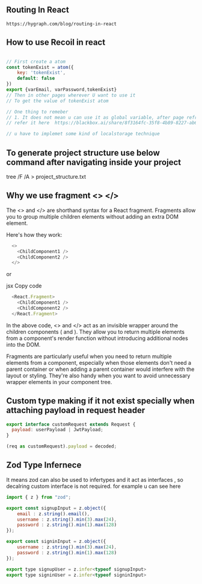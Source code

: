 ## Routing In React
    https://hygraph.com/blog/routing-in-react

## How to use Recoil in react

```javascript

// First create a atom 
const tokenExist = atom({
    key: 'tokenExist',
    default: false
})
export {varEmail, varPassword,tokenExist} 
// Then in other pages wherever U want to use it 
// To get the value of tokenExist atom

// One thing to remeber
// 1. It does not mean u can use it as global variable, after page refresh it lost it's value. I think it's main use is to prevent passing down the state variable between the multiple .components. using atoms we can easily create a atom and pass it .
// refer it here  https://blackbox.ai/share/8f3164fc-35f8-4b89-8227-ab61ebd3f6d9

// u have to implemet some kind of localstorage technique
```

## To generate project structure use below command after navigating inside your project

tree /F /A > project_structure.txt

## Why we use fragment <> </>


The <> and </> are shorthand syntax for a React fragment. Fragments allow you to group multiple children elements without adding an extra DOM element.

  Here's how they work:
```javascript
  <>
    <ChildComponent1 />
    <ChildComponent2 />
  </>
```
or

jsx
Copy code
```javascript
  <React.Fragment>
    <ChildComponent1 />
    <ChildComponent2 />
  </React.Fragment>
```
In the above code, <> and </> act as an invisible wrapper around the children components (<ChildComponent1 /> and <ChildComponent2 />). They allow you to return multiple elements from a component's render function without introducing additional nodes into the DOM.

Fragments are particularly useful when you need to return multiple elements from a component, especially when those elements don't need a parent container or when adding a parent container would interfere with the layout or styling. They're also handy when you want to avoid unnecessary wrapper elements in your component tree.



## Custom type making if it not exist specially when attaching payload in request header

```javascript
export interface customRequest extends Request {
  payload: userPayload | JwtPayload;
}

(req as customRequest).payload = decoded;

```

## Zod Type Infernece

It means zod can also be used to infertypes and it act as interfaces , so decalring custom interface is not required.
for example u can see here 

```javascript
import { z } from "zod";

export const signupInput = z.object({
    email : z.string().email(),
    username : z.string().min(3).max(24),
    password : z.string().min(1).max(128)
});

export const signinInput = z.object({
    username : z.string().min(3).max(24),
    password : z.string().min(1).max(128)
});

export type signupUser = z.infer<typeof signupInput>
export type signinUser = z.infer<typeof signinInput>

```